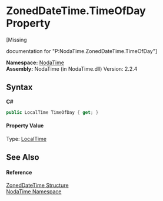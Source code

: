 # ZonedDateTime.TimeOfDay Property 
 

\[Missing <summary> documentation for "P:NodaTime.ZonedDateTime.TimeOfDay"\]

**Namespace:**&nbsp;<a href="N_NodaTime">NodaTime</a><br />**Assembly:**&nbsp;NodaTime (in NodaTime.dll) Version: 2.2.4

## Syntax

**C#**<br />
``` C#
public LocalTime TimeOfDay { get; }
```


#### Property Value
Type: <a href="T_NodaTime_LocalTime">LocalTime</a>

## See Also


#### Reference
<a href="T_NodaTime_ZonedDateTime">ZonedDateTime Structure</a><br /><a href="N_NodaTime">NodaTime Namespace</a><br />